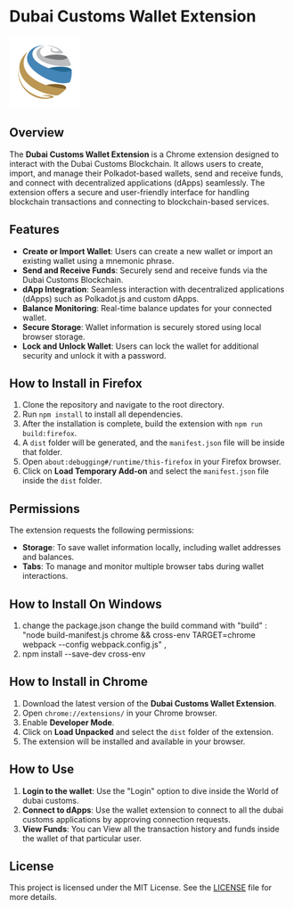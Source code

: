 # Dubai Customs Wallet Extension 
![Dubai Customs Wallet Icon](./src/icons/icon128.png)

## Overview

The **Dubai Customs Wallet Extension** is a Chrome extension designed to interact with the Dubai Customs Blockchain. It allows users to create, import, and manage their Polkadot-based wallets, send and receive funds, and connect with decentralized applications (dApps) seamlessly. The extension offers a secure and user-friendly interface for handling blockchain transactions and connecting to blockchain-based services.

## Features

- **Create or Import Wallet**: Users can create a new wallet or import an existing wallet using a mnemonic phrase.
- **Send and Receive Funds**: Securely send and receive funds via the Dubai Customs Blockchain.
- **dApp Integration**: Seamless interaction with decentralized applications (dApps) such as Polkadot.js and custom dApps.
- **Balance Monitoring**: Real-time balance updates for your connected wallet.
- **Secure Storage**: Wallet information is securely stored using local browser storage.
- **Lock and Unlock Wallet**: Users can lock the wallet for additional security and unlock it with a password.

## How to Install in Firefox

1. Clone the repository and navigate to the root directory.
2. Run `npm install` to install all dependencies.
3. After the installation is complete, build the extension with `npm run build:firefox`.
4. A `dist` folder will be generated, and the `manifest.json` file will be inside that folder.
5. Open `about:debugging#/runtime/this-firefox` in your Firefox browser.
6. Click on **Load Temporary Add-on** and select the `manifest.json` file inside the `dist` folder.


## Permissions

The extension requests the following permissions:

- **Storage**: To save wallet information locally, including wallet addresses and balances.
- **Tabs**: To manage and monitor multiple browser tabs during wallet interactions.

## How to Install On Windows
1. change the package.json change the build command with "build" : "node build-manifest.js chrome && cross-env TARGET=chrome webpack --config webpack.config.js" ,
2. npm install --save-dev cross-env


## How to Install in Chrome

1. Download the latest version of the **Dubai Customs Wallet Extension**.
2. Open `chrome://extensions/` in your Chrome browser.
3. Enable **Developer Mode**.
4. Click on **Load Unpacked** and select the `dist` folder of the extension.
5. The extension will be installed and available in your browser.

## How to Use

1. **Login to the wallet**: Use the "Login" option to dive inside the World of dubai customs.
3. **Connect to dApps**: Use the wallet extension to connect to all the dubai customs applications by approving connection requests.
4. **View Funds**: You can View all the transaction history and funds inside the wallet of that particular user.

## License

This project is licensed under the MIT License. See the [LICENSE](./LICENSE) file for more details.
